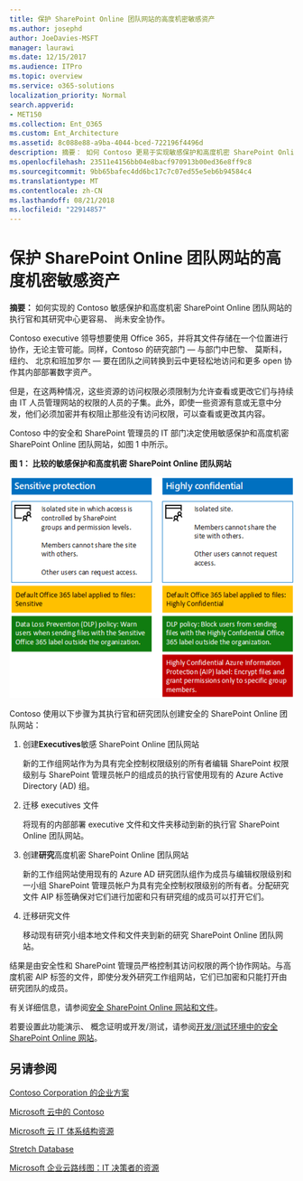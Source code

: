 ```yaml
---
title: 保护 SharePoint Online 团队网站的高度机密敏感资产
ms.author: josephd
author: JoeDavies-MSFT
manager: laurawi
ms.date: 12/15/2017
ms.audience: ITPro
ms.topic: overview
ms.service: o365-solutions
localization_priority: Normal
search.appverid:
- MET150
ms.collection: Ent_O365
ms.custom: Ent_Architecture
ms.assetid: 8c088e88-a9ba-4044-bced-722196f4496d
description: 摘要： 如何 Contoso 更易于实现敏感保护和高度机密 SharePoint Online 团队网站，尚未安全、 协作的执行官且其研究中心。
ms.openlocfilehash: 23511e4156bb04e8bacf970913b00ed36e8ff9c8
ms.sourcegitcommit: 9bb65bafec4dd6bc17c7c07ed55e5eb6b94584c4
ms.translationtype: MT
ms.contentlocale: zh-CN
ms.lasthandoff: 08/21/2018
ms.locfileid: "22914857"
---
```

# <a name="secure-sharepoint-online-team-sites-for-sensitive-and-highly-confidential-assets"></a>保护 SharePoint Online 团队网站的高度机密敏感资产

 **摘要：** 如何实现的 Contoso 敏感保护和高度机密 SharePoint Online 团队网站的执行官和其研究中心更容易、 尚未安全协作。
  
Contoso executive 领导想要使用 Office 365，并将其文件存储在一个位置进行协作，无论主管可能。同样，Contoso 的研究部门 — 与部门中巴黎、 莫斯科，纽约、 北京和班加罗尔 — 要在团队之间转换到云中更轻松地访问和更多 open 协作其内部部署数字资产。
  
但是，在这两种情况，这些资源的访问权限必须限制为允许查看或更改它们与持续由 IT 人员管理网站的权限的人员的子集。此外，即使一些资源有意或无意中分发，他们必须加密并有权阻止那些没有访问权限，可以查看或更改其内容。
  
Contoso 中的安全和 SharePoint 管理员的 IT 部门决定使用敏感保护和高度机密 SharePoint Online 团队网站，如图 1 中所示。
  
**图 1： 比较的敏感保护和高度机密 SharePoint Online 团队网站**

![敏感保护和高度机密的 SharePoint Online 团队网站](media/Contoso-Poster/SP-Solution.png)
  
Contoso 使用以下步骤为其执行官和研究团队创建安全的 SharePoint Online 团队网站：
  
1. 创建**Executives**敏感 SharePoint Online 团队网站
    
    新的工作组网站作为为具有完全控制权限级别的所有者编辑 SharePoint 权限级别与 SharePoint 管理员帐户的组成员的执行官使用现有的 Azure Active Directory (AD) 组。
    
2. 迁移 executives 文件
    
    将现有的内部部署 executive 文件和文件夹移动到新的执行官 SharePoint Online 团队网站。
    
3. 创建**研究**高度机密 SharePoint Online 团队网站
    
    新的工作组网站使用现有的 Azure AD 研究团队组作为成员与编辑权限级别和一小组 SharePoint 管理员帐户为具有完全控制权限级别的所有者。分配研究文件 AIP 标签确保对它们进行加密和只有研究组的成员可以打开它们。
    
4. 迁移研究文件
    
    移动现有研究小组本地文件和文件夹到新的研究 SharePoint Online 团队网站。
    
结果是由安全性和 SharePoint 管理员严格控制其访问权限的两个协作网站。与高度机密 AIP 标签的文件，即使分发外研究工作组网站，它们已加密和只能打开由研究团队的成员。
  
有关详细信息，请参阅[安全 SharePoint Online 网站和文件](https://docs.microsoft.com/microsoft-365-enterprise/secure-sharepoint-online-sites-and-files)。
  
 若要设置此功能演示、 概念证明或开发/测试，请参阅[开发/测试环境中的安全 SharePoint Online 网站](https://docs.microsoft.com/microsoft-365-enterprise/secure-sharepoint-online-sites-dev-test)。
  
## <a name="see-also"></a>另请参阅

[Contoso Corporation 的企业方案](enterprise-scenarios-for-the-contoso-corporation.md)
  
[Microsoft 云中的 Contoso](contoso-in-the-microsoft-cloud.md)
  
[Microsoft 云 IT 体系结构资源](microsoft-cloud-it-architecture-resources.md)

[Stretch Database](https://msdn.microsoft.com/library/dn935011.aspx)
  
[Microsoft 企业云路线图：IT 决策者的资源](https://sway.com/FJ2xsyWtkJc2taRD)




